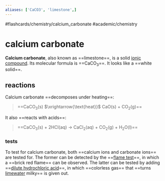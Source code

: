 ```yaml
---
aliases: ['CaCO3', 'limestone',]
---
```


#flashcards/chemistry/calcium_carbonate #academic/chemistry

# calcium carbonate

__Calcium carbonate__, also known as ==limestone==, is a solid [ionic compound](ionic%20compound.md). Its molecular formula is ==CaCO<sub>3</sub>==. It looks like a ==white solid==.

## reactions

Calcium carbonate ==decomposes under heating==:
> ==CaCO<sub>3</sub>(s) $\xrightarrow{\text{heat}}$ CaO(s) + CO<sub>2</sub>(g)==

It also ==reacts with acids==:
> ==CaCO<sub>3</sub>(s) + 2HCl(aq) → CaCl<sub>2</sub>(aq) + CO<sub>2</sub>(g) + H<sub>2</sub>O(l)==

### tests

To test for calcium carbonate, both ==calcium ions and carbonate ions== are tested for. The former can be detected by the ==[flame test](flame%20test.mmd)==, in which a ==brick red flame== can be observed. The latter can be tested by adding ==[dilute hydrochloric acid](dilute%20hydrochloric%20acid)==, in which ==colorless gas== that ==turns [limewater](calcium%20hydroxide.md) milky== is given out.
